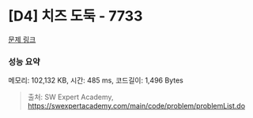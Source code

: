 # [D4] 치즈 도둑 - 7733 

[문제 링크](https://swexpertacademy.com/main/code/problem/problemDetail.do?contestProbId=AWrDOdQqRCUDFARG) 

### 성능 요약

메모리: 102,132 KB, 시간: 485 ms, 코드길이: 1,496 Bytes



> 출처: SW Expert Academy, https://swexpertacademy.com/main/code/problem/problemList.do
